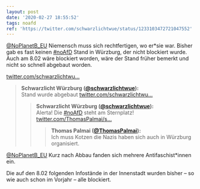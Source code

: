```yaml
---
layout: post
date: '2020-02-27 18:55:52'
tags: noafd
ref: 'https://twitter.com/schwarzlichtwue/status/1233103472721047552'
---
```

[@NoPlanetB_EU](https://twitter.com/NoPlanetB_EU) Niemensch muss sich rechtfertigen, wo er\*sie war. Bisher gab es fast keinen [#noAfD](/t/noafd) Stand in Würzburg, der nicht blockiert wurde. Auch am 8.02 wäre blockiert worden, wäre der Stand früher bemerkt und nicht so schnell abgebaut worden.

[twitter.com/schwarzlichtwu…](https://twitter.com/schwarzlichtwue/status/1226124425797480450?s=19)
> <b>Schwarzlicht Würzburg ([@schwarzlichtwue](https://twitter.com/schwarzlichtwue)):</b>  
>Stand wurde abgebaut [twitter.com/schwarzlichtwu…](https://twitter.com/schwarzlichtwue/status/1226106496674652160)  
>> <b>Schwarzlicht Würzburg ([@schwarzlichtwue](https://twitter.com/schwarzlichtwue)):</b>    
>>Alerta! Die [#noAfD](/t/noafd) steht am Sternplatz! [twitter.com/ThomasPalmai/s…](https://twitter.com/ThomasPalmai/status/1226102954039664640)    
>>> <b>Thomas Palmai ([@ThomasPalmai](https://twitter.com/ThomasPalmai)):</b>      
>>>Ich muss Kotzen die Nazis haben sich auch in Würzburg organisiert.       
>>    
>>    
>  
>  



[@NoPlanetB_EU](https://twitter.com/NoPlanetB_EU) Kurz nach Abbau fanden sich mehrere Antifaschist\*innen ein.



Die auf den 8.02 folgenden Infostände in der Innenstadt wurden bisher – so wie auch schon im Vorjahr – alle blockiert.